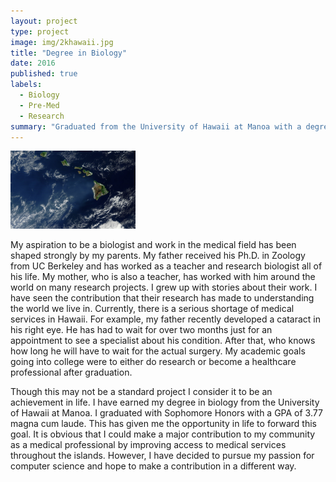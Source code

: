 ```yaml
---
layout: project
type: project
image: img/2khawaii.jpg
title: "Degree in Biology"
date: 2016
published: true
labels:
  - Biology
  - Pre-Med
  - Research
summary: "Graduated from the University of Hawaii at Manoa with a degree in Biology"
---
```

<img width="200px" 
     class="rounded float-start pe-4" 
     src="../img/2khawaii.jpg" >

My aspiration to be a biologist and work in the medical field has been shaped strongly by my parents. My father received his Ph.D. in Zoology from UC Berkeley and has worked as a teacher and research biologist all of his life. My mother, who is also a teacher, has worked with him around the world on many research projects. I grew up with stories about their work. I have seen the contribution that their research has made to understanding the world we live in. Currently, there is a serious shortage of medical services in Hawaii. For example, my father recently developed a cataract in his right eye. He has had to wait for over two months just for an appointment to see a specialist about his condition. After that, who knows how long he will have to wait for the actual surgery. My academic goals going into college were to either do research or become a healthcare professional after graduation. 

Though this may not be a standard project I consider it to be an achievement in life. I have earned my degree in biology from the University of Hawaii at Manoa. I graduated with Sophomore Honors with a GPA of 3.77 magna cum laude.  This has given me the opportunity in life to forward this goal.  It is obvious that I could make a major contribution to my community as a medical professional by improving access to medical services throughout the islands. However, I have decided to pursue my passion for computer science and hope to make a contribution in a different way. 

